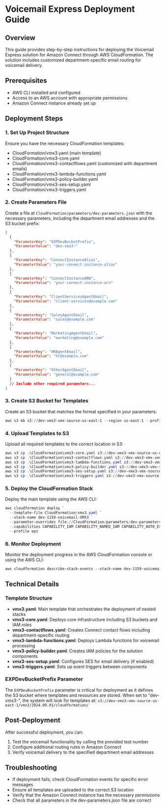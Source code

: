 # Voicemail Express Deployment Guide

## Overview
This guide provides step-by-step instructions for deploying the Voicemail Express solution for Amazon Connect through AWS CloudFormation. The solution includes customized department-specific email routing for voicemail delivery.

## Prerequisites
- AWS CLI installed and configured
- Access to an AWS account with appropriate permissions
- Amazon Connect instance already set up

## Deployment Steps

### 1. Set Up Project Structure
Ensure you have the necessary CloudFormation templates:
- CloudFormation/vmx3.yaml (main template)
- CloudFormation/vmx3-core.yaml
- CloudFormation/vmx3-contactflows.yaml (customized with department emails)
- CloudFormation/vmx3-lambda-functions.yaml
- CloudFormation/vmx3-policy-builder.yaml
- CloudFormation/vmx3-ses-setup.yaml
- CloudFormation/vmx3-triggers.yaml

### 2. Create Parameters File
Create a file at `CloudFormation/parameters/dev-parameters.json` with the necessary parameters, including the department email addresses and the S3 bucket prefix:

```json
[
  {
    "ParameterKey": "EXPDevBucketPrefix",
    "ParameterValue": "dev-vmx3-"
  },
  {
    "ParameterKey": "ConnectInstanceAlias",
    "ParameterValue": "your-connect-instance-alias"
  },
  {
    "ParameterKey": "ConnectInstanceARN",
    "ParameterValue": "your-connect-instance-arn"
  },
  {
    "ParameterKey": "ClientServicesAgentEmail",
    "ParameterValue": "client-services@example.com"
  },
  {
    "ParameterKey": "SalesAgentEmail",
    "ParameterValue": "sales@example.com"
  },
  {
    "ParameterKey": "MarketingAgentEmail",
    "ParameterValue": "marketing@example.com"
  },
  {
    "ParameterKey": "HRAgentEmail",
    "ParameterValue": "hr@example.com"
  },
  {
    "ParameterKey": "OtherAgentEmail",
    "ParameterValue": "general@example.com"
  }
  // Include other required parameters...
]
```

### 3. Create S3 Bucket for Templates
Create an S3 bucket that matches the format specified in your parameters:

```powershell
aws s3 mb s3://dev-vmx3-vmx-source-us-east-1 --region us-east-1 --profile ops
```

### 4. Upload Templates to S3
Upload all required templates to the correct location in S3:

```powershell
aws s3 cp .\CloudFormation\vmx3-core.yaml s3://dev-vmx3-vmx-source-us-east-1/vmx3/2024.09.01/cloudformation/ --profile ops
aws s3 cp .\CloudFormation\vmx3-contactflows.yaml s3://dev-vmx3-vmx-source-us-east-1/vmx3/2024.09.01/cloudformation/ --profile ops
aws s3 cp .\CloudFormation\vmx3-lambda-functions.yaml s3://dev-vmx3-vmx-source-us-east-1/vmx3/2024.09.01/cloudformation/ --profile ops
aws s3 cp .\CloudFormation\vmx3-policy-builder.yaml s3://dev-vmx3-vmx-source-us-east-1/vmx3/2024.09.01/cloudformation/ --profile ops
aws s3 cp .\CloudFormation\vmx3-ses-setup.yaml s3://dev-vmx3-vmx-source-us-east-1/vmx3/2024.09.01/cloudformation/ --profile ops
aws s3 cp .\CloudFormation\vmx3-triggers.yaml s3://dev-vmx3-vmx-source-us-east-1/vmx3/2024.09.01/cloudformation/ --profile ops
```

### 5. Deploy the CloudFormation Stack
Deploy the main template using the AWS CLI:

```powershell
aws cloudformation deploy `
  --template-file CloudFormation/vmx3.yaml `
  --stack-name dev-1159-voicemail-VMX3 `
  --parameter-overrides file://CloudFormation/parameters/dev-parameters.json `
  --capabilities CAPABILITY_IAM CAPABILITY_NAMED_IAM CAPABILITY_AUTO_EXPAND `
  --profile ops
```

### 6. Monitor Deployment
Monitor the deployment progress in the AWS CloudFormation console or using the AWS CLI:

```powershell
aws cloudformation describe-stack-events --stack-name dev-1159-voicemail-VMX3 --profile ops
```

## Technical Details

### Template Structure
- **vmx3.yaml**: Main template that orchestrates the deployment of nested stacks
- **vmx3-core.yaml**: Deploys core infrastructure including S3 buckets and IAM roles
- **vmx3-contactflows.yaml**: Creates Connect contact flows including department-specific routing
- **vmx3-lambda-functions.yaml**: Deploys Lambda functions for voicemail processing
- **vmx3-policy-builder.yaml**: Creates IAM policies for the solution components
- **vmx3-ses-setup.yaml**: Configures SES for email delivery (if enabled)
- **vmx3-triggers.yaml**: Sets up event triggers between components

### EXPDevBucketPrefix Parameter
The `EXPDevBucketPrefix` parameter is critical for deployment as it defines the S3 bucket where templates and resources are stored. When set to "dev-vmx3-", the system will look for templates at:
`s3://dev-vmx3-vmx-source-us-east-1/vmx3/2024.09.01/cloudformation/`

## Post-Deployment
After successful deployment, you can:
1. Test the voicemail functionality by calling the provided test number
2. Configure additional routing rules in Amazon Connect
3. Verify voicemail delivery to the specified department email addresses

## Troubleshooting
- If deployment fails, check CloudFormation events for specific error messages
- Ensure all templates are uploaded to the correct S3 location
- Verify that the Amazon Connect instance has the necessary permissions
- Check that all parameters in the dev-parameters.json file are correct
